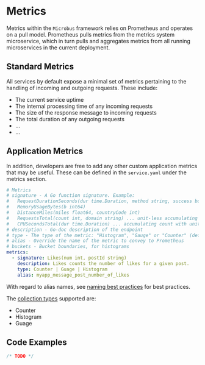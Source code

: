 # Metrics

Metrics within the `Microbus` framework relies on Prometheus and operates on a pull model. Prometheus pulls metrics from the metrics system microservice, which in turn pulls and aggregates metrics from all running microservices in the current deployment.

## Standard Metrics

All services by default expose a minimal set of metrics pertaining to the handling of incoming and outgoing requests. These include:
* The current service uptime
* The internal processing time of any incoming requests
* The size of the response message to incoming requests
* The total duration of any outgoing requests
* ...
* ...


## Application Metrics
In addition, developers are free to add any other custom application metrics that may be useful. These can be defined in the `service.yaml` under the metrics section.

```yaml
# Metrics
# signature - A Go function signature. Example:
#   RequestDurationSeconds(dur time.Duration, method string, success bool)
#   MemoryUsageBytes(b int64)
#   DistanceMiles(miles float64, countryCode int)
#   RequestsTotal(count int, domain string) ... unit-less accumulating count
#   CPUSecondsTotal(dur time.Duration) ... accumulating count with unit
# description - Go-doc description of the endpoint
# type - The type of the metric: "Histogram", "Gauge" or "Counter" (default)
# alias - Override the name of the metric to convey to Prometheus
# buckets - Bucket boundaries, for histograms
metrics:
  - signature: Likes(num int, postId string)
    description: Likes counts the number of likes for a given post.
    type: Counter | Guage | Histogram
    alias: myapp_message_post_number_of_likes
```

With regard to alias names, see [naming best practices](https://prometheus.io/docs/practices/naming/) for best practices.

The [collection types](https://prometheus.io/docs/concepts/metric_types/) supported are:
* Counter
* Histogram
* Guage


## Code Examples

```go
/* TODO */
```